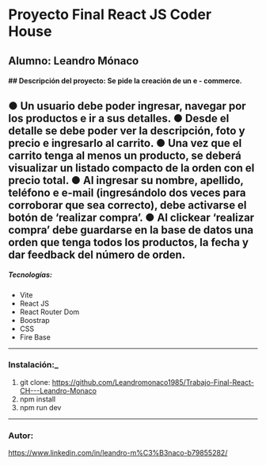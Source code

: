 # Proyecto Final React JS Coder House
## Alumno: Leandro Mónaco
#### ## Descripción del proyecto:  Se pide la creación de un e - commerce.
● Un usuario debe poder ingresar, navegar por los productos e ir a sus detalles.
● Desde el detalle se debe poder ver la descripción, foto y precio e ingresarlo al
carrito.
● Una vez que el carrito tenga al menos un producto, se deberá visualizar un
listado compacto de la orden con el precio total.
● Al ingresar su nombre, apellido, teléfono e e-mail (ingresándolo dos veces para
corroborar que sea correcto), debe activarse el botón de ‘realizar compra’.
● Al clickear ‘realizar compra’ debe guardarse en la base de datos una orden que
tenga todos los productos, la fecha y dar feedback del número de orden.
------------
##### Tecnologías: 
- Vite
- React JS
- React Router Dom
- Boostrap
- CSS
- Fire Base
------------
### Instalación:_
1. git clone: https://github.com/Leandromonaco1985/Trabajo-Final-React-CH---Leandro-Monaco
2. npm install
3. npm run dev

------------
### Autor:
https://www.linkedin.com/in/leandro-m%C3%B3naco-b79855282/


